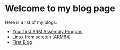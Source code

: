 # Welcome to my blog page

Here is a list of my blogs:

<ul>
    <li><a href="YourFirstARMAssemblyProgram">Your first ARM Assembly Program</a>
    <li><a href="LFS">Linux from scratch (ARM64)</a>
    <li><a href="FirstBlog">First Blog</a>
</ul>